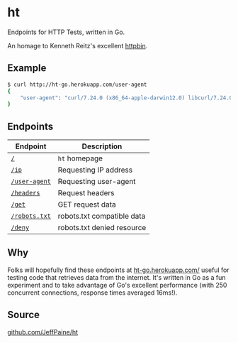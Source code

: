 # ht

Endpoints for HTTP Tests, written in Go.

An homage to Kenneth Reitz's excellent [httpbin](https://github.com/kennethreitz/httpbin).

## Example

```bash
$ curl http://ht-go.herokuapp.com/user-agent
{
    "user-agent": "curl/7.24.0 (x86_64-apple-darwin12.0) libcurl/7.24.0 OpenSSL/0.9.8y zlib/1.2.5"
}
```

## Endpoints

Endpoint | Description
--- | ---
[`/`](http://ht-go.herokuapp.com/) | `ht` homepage
[`/ip`](http://ht-go.herokuapp.com/ip) | Requesting IP address
[`/user-agent`](http://ht-go.herokuapp.com/user-agent) | Requesting user-agent
[`/headers`](http://ht-go.herokuapp.com/headers) | Request headers
[`/get`](http://ht-go.herokuapp.com/get) | GET request data
[`/robots.txt`](http://ht-go.herokuapp.com/robots.txt) | robots.txt compatible data
[`/deny`](http://ht-go.herokuapp.com/deny) | robots.txt denied resource

## Why

Folks will hopefully find these endpoints at [ht-go.herokuapp.com/](http://ht-go.herokuapp.com/) useful for testing code that retrieves data from the internet. It's written in Go as a fun experiment and to take advantage of Go's excellent performance (with 250 concurrent connections, response times averaged 16ms!).

## Source

[github.com/JeffPaine/ht](https://github.com/JeffPaine/ht)

